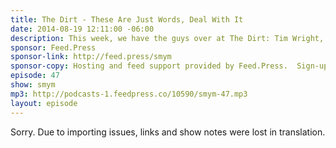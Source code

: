 ```yaml
---
title: The Dirt - These Are Just Words, Deal With It
date: 2014-08-19 12:11:00 -06:00
description: This week, we have the guys over at The Dirt: Tim Wright, Mark Grambau, and Steve Hickey. The Dirt is a UX podcast that covers design, user experience, and their take on the latest tech news. We talk about the personality of a podcast and company, creating timeless content, and some really awesome virtual mixing.
sponsor: Feed.Press
sponsor-link: http://feed.press/smym
sponsor-copy: Hosting and feed support provided by Feed.Press.  Sign-up today and try FeedPress on a 14 day trial (no contracts or commitments). Use promo code "smym" during checkout to get 10% off your first year.
episode: 47
show: smym
mp3: http://podcasts-1.feedpress.co/10590/smym-47.mp3
layout: episode
---
```


Sorry. Due to importing issues, links and show notes were lost in translation.
